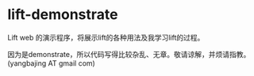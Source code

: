lift-demonstrate
================

Lift web 的演示程序，将展示lift的各种用法及我学习lift的过程。

因为是demonstrate，所以代码写得比较杂乱、无章。敬请谅解，并烦请指教。 (yangbajing AT gmail com)